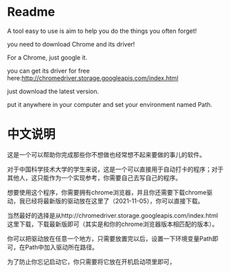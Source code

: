 # Readme
A tool easy to use is aim to help you do the things you often forget!

you need to download Chrome and its driver!

For a Chrome, just google it.

you can get its driver for free here:http://chromedriver.storage.googleapis.com/index.html

just download the latest version.

put it anywhere in your computer and set your environment named Path.

# 中文说明
这是一个可以帮助你完成那些你不想做也经常想不起来要做的事儿的软件。

对于中国科学技术大学的学生来说，这是一个可以直接用于自动打卡的程序；对于其他人，这只能作为一个实现参考，你需要自己去写自己的程序。

想要使用这个程序，你需要拥有chrome浏览器，并且你还需要下载chrome驱动，我已经将最新版的驱动放在这里了（2021-11-05），你可以直接下载。

当然最好的选择是从http://chromedriver.storage.googleapis.com/index.html 这里下载，下载最新版即可（其实是和你的chrome浏览器版本相匹配的版本）。

你可以把驱动放在任意一个地方，只需要放置完以后，设置一下环境变量Path即可，在Path中加入驱动所在路径。

为了防止你忘记启动它，你只需要将它放在开机启动项里即可，
